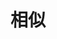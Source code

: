 # 相似

<Similar></Similar>

<script setup>
import Similar from '../.vitepress/components/arts/Similar.vue'
</script>
